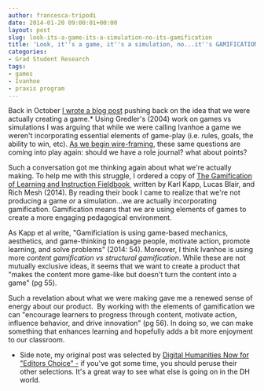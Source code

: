 ```yaml
---
author: francesca-tripodi
date: 2014-01-20 09:00:01+00:00
layout: post
slug: look-its-a-game-its-a-simulation-no-its-gamification
title: 'Look, it''s a game, it''s a simulation, no...it''s GAMIFICATION! '
categories:
- Grad Student Research
tags:
- games
- Ivanhoe
- praxis program
---
```


Back in October [I wrote a blog post](http://www.scholarslab.org/grad-student-research/are-we-gaming-or-just-simulating/) pushing back on the idea that we were actually creating a game.* Using Gredler's (2004) work on games vs simulations I was arguing that while we were calling Ivanhoe a game we weren't incorporating essential elements of game-play (i.e. rules, goals, the ability to win, etc). [As we begin wire-framing](http://www.scholarslab.org/grad-student-research/turning-points-in-praxis-new-roles-wire-frames-and-programming-languages/), these same questions are coming into play again: should we have a role journal? what about points?

Such a conversation got me thinking again about what we're actually making. To help me with this struggle, I ordered a copy of [The Gamification of Learning and Instruction Fieldbook ](http://www.amazon.com/gp/product/111867443X/ref=oh_details_o01_s00_i00?ie=UTF8&psc=1) written by Karl Kapp, Lucas Blair, and Rich Mesh (2014). By reading their book I came to realize that we're not producing a game _or_ a simulation...we are actually incorporating gamification. Gamification means that we are using elements of games to create a more engaging pedagogical environment.

As Kapp et al write, "Gamificiation is using game-based mechanics, aesthetics, and game-thinking to engage people, motivate action, promote learning, and solve problems" (2014: 54). Moreover, I think Ivanhoe is using more _content gamification _vs_ structural gamification_. While these are not mutually exclusive ideas, it seems that we want to create a product that "makes the content more game-like but doesn't turn the content into a game" (pg 55).

Such a revelation about what we were making gave me a renewed sense of energy about our product.  By working with the elements of gamification we can "encourage learners to progress through content, motivate action, influence behavior, and drive innovation" (pg 56). In doing so, we can make something that enhances learning and hopefully adds a bit more enjoyment to our classroom.


* Side note, my original post was selected by [Digital Humanities Now for "Editors Choice" -](http://digitalhumanitiesnow.org/editors-choice-archive/) if you've got some time, you should peruse their other selections. It's a great way to see what else is going on in the DH world.
